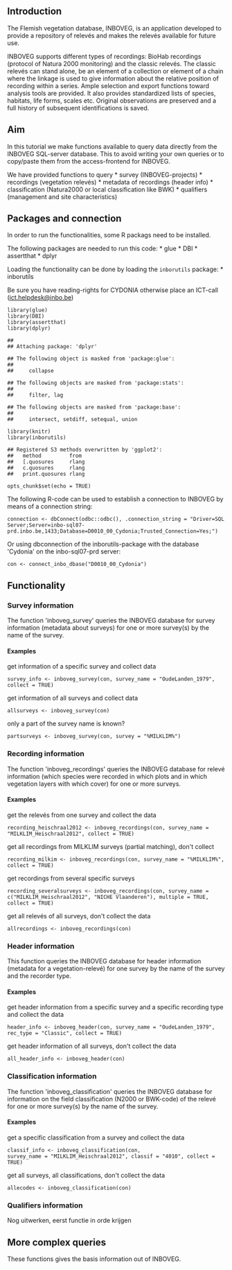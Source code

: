 Introduction
------------

The Flemish vegetation database, INBOVEG, is an application developed to
provide a repository of relevés and makes the relevés available for
future use.

INBOVEG supports different types of recordings: BioHab recordings
(protocol of Natura 2000 monitoring) and the classic relevés. The
classic relevés can stand alone, be an element of a collection or
element of a chain where the linkage is used to give information about
the relative position of recording within a series. Ample selection and
export functions toward analysis tools are provided. It also provides
standardized lists of species, habitats, life forms, scales etc.
Original observations are preserved and a full history of subsequent
identifications is saved.

Aim
---

In this tutorial we make functions available to query data directly from
the INBOVEG SQL-server database. This to avoid writing your own queries
or to copy/paste them from the access-frontend for INBOVEG.

We have provided functions to query \* survey (INBOVEG-projects) \*
recordings (vegetation relevés) \* metadata of recordings (header info)
\* classification (Natura2000 or local classification like BWK) \*
qualifiers (management and site characteristics)

Packages and connection
-----------------------

In order to run the functionalities, some R packags need to be
installed.

The following packages are needed to run this code: \* glue \* DBI \*
assertthat \* dplyr

Loading the functionality can be done by loading the `inborutils`
package: \* inborutils

Be sure you have reading-rights for CYDONIA otherwise place an ICT-call
(<ict.helpdesk@inbo.be>)

    library(glue)
    library(DBI)
    library(assertthat)
    library(dplyr)

    ## 
    ## Attaching package: 'dplyr'

    ## The following object is masked from 'package:glue':
    ## 
    ##     collapse

    ## The following objects are masked from 'package:stats':
    ## 
    ##     filter, lag

    ## The following objects are masked from 'package:base':
    ## 
    ##     intersect, setdiff, setequal, union

    library(knitr)
    library(inborutils)

    ## Registered S3 methods overwritten by 'ggplot2':
    ##   method         from 
    ##   [.quosures     rlang
    ##   c.quosures     rlang
    ##   print.quosures rlang

    opts_chunk$set(echo = TRUE)

The following R-code can be used to establish a connection to INBOVEG by
means of a connection string:

<!--better to use a connection string than dsn. 
dsn requires extra steps and settings in windows odbc manager-->
    connection <- dbConnect(odbc::odbc(), .connection_string = "Driver=SQL Server;Server=inbo-sql07-prd.inbo.be,1433;Database=D0010_00_Cydonia;Trusted_Connection=Yes;")

Or using dbconnection of the inborutils-package with the database
'Cydonia' on the inbo-sql07-prd server:

    con <- connect_inbo_dbase("D0010_00_Cydonia")

Functionality
-------------

### Survey information

The function 'inboveg\_survey' queries the INBOVEG database for survey
information (metadata about surveys) for one or more survey(s) by the
name of the survey.

#### Examples

get information of a specific survey and collect data

    survey_info <- inboveg_survey(con, survey_name = "OudeLanden_1979", collect = TRUE)

get information of all surveys and collect data

    allsurveys <- inboveg_survey(con)

only a part of the survey name is known?

    partsurveys <- inboveg_survey(con, survey = "%MILKLIM%")

### Recording information

The function 'inboveg\_recordings' queries the INBOVEG database for
relevé information (which species were recorded in which plots and in
which vegetation layers with which cover) for one or more surveys.

#### Examples

get the relevés from one survey and collect the data

    recording_heischraal2012 <- inboveg_recordings(con, survey_name = 
    "MILKLIM_Heischraal2012", collect = TRUE)

get all recordings from MILKLIM surveys (partial matching), don't
collect

    recording_milkim <- inboveg_recordings(con, survey_name = "%MILKLIM%",
    collect = TRUE)

get recordings from several specific surveys

    recording_severalsurveys <- inboveg_recordings(con, survey_name =
    c("MILKLIM_Heischraal2012", "NICHE Vlaanderen"), multiple = TRUE,
    collect = TRUE)

get all relevés of all surveys, don't collect the data

    allrecordings <- inboveg_recordings(con)

### Header information

This function queries the INBOVEG database for header information
(metadata for a vegetation-relevé) for one survey by the name of the
survey and the recorder type.

#### Examples

get header information from a specific survey and a specific recording
type and collect the data

    header_info <- inboveg_header(con, survey_name = "OudeLanden_1979",
    rec_type = "Classic", collect = TRUE)

get header information of all surveys, don't collect the data

    all_header_info <- inboveg_header(con)

### Classification information

The function 'inboveg\_classification' queries the INBOVEG database for
information on the field classification (N2000 or BWK-code) of the
relevé for one or more survey(s) by the name of the survey.

#### Examples

get a specific classification from a survey and collect the data

    classif_info <- inboveg_classification(con, 
    survey_name = "MILKLIM_Heischraal2012", classif = "4010", collect = TRUE)

get all surveys, all classifications, don't collect the data

    allecodes <- inboveg_classification(con)

### Qualifiers information

Nog uitwerken, eerst functie in orde krijgen

More complex queries
--------------------

These functions gives the basis information out of INBOVEG.

<!-- ### hieronder de oude versie -->
<!-- # Retrieving data -->
<!-- ## *iv_Survey*: -->
<!-- gives the list of all surveys in InboVeg -->
<!-- - define the name of the survey by survey <- "name" -->
<!-- ```{r} -->
<!-- survey_info <- function(survey, con) { -->
<!--   dbGetQuery(con, glue_sql( -->
<!--     "SELECT -->
<!--     ivS.Id -->
<!--     , ivS.Name -->
<!--     , ivS.Description -->
<!--     , ivS.Owner -->
<!--     , ivS.creator -->
<!--     FROM [dbo].[ivSurvey] ivS -->
<!--     WHERE ivS.Name LIKE {survey}",  -->
<!--     ivS.Name = survey, -->
<!--     .con = con )) -->
<!-- } -->
<!-- ``` -->
<!-- Example -->
<!--   * survey <- "OudeLanden_1979" -->
<!--   * SurveyInfo <- survey_info(survey, con) -->
<!--   * SurveyInfo -->
<!-- The whole list of surveys is given by   -->
<!--   *AllSurveys <- survey_info(survey = "%", .con = con) -->
<!-- Only a part of the survey name is known?  -->
<!--  *PartSurveys <- survey_info(survey = "%MILKLIM%", .con = con) -->
<!-- ## *iv_headerinfo*:  -->
<!-- gives the metadata for a vegetation-relevé (one row per vegetation-relevé identified by 'RecordingGivid') -->
<!-- - specify two parameters for the function: -->
<!--     - RecType = c('Classic', 'Classic-emmer', 'Classic-ketting', 'BioHab', 'ABS') -->
<!--     - SurveyName = to get the list, run the code under "## iv_survey -->
<!-- ```{r} -->
<!-- header_info <- function(SurveyName, RecType, .con) { -->
<!--   dbGetQuery(con, glue_sql( -->
<!--     "SELECT  -->
<!--       ivR.[RecordingGivid] -->
<!--       , ivS.Name -->
<!--       , ivR.UserReference -->
<!--       , ivR.LocationCode -->
<!--       , ivR.Latitude -->
<!--       , ivR.Longitude -->
<!--       , ivR.Area -->
<!--       , ivR.Length -->
<!--       , ivR.Width -->
<!--       , ivR.SurveyId -->
<!--       , ivR.RecTypeID -->
<!--       , coalesce(area, convert( nvarchar(20),ivR.Length * ivR.Width)) as B -->
<!--       FROM [dbo].[ivRecording] ivR -->
<!--       INNER JOIN [dbo].[ivSurvey] ivS on ivS.Id = ivR.SurveyId -->
<!--       INNER JOIN [dbo].[ivRecTypeD] ivRec on ivRec.ID = ivR.RecTypeID  -->
<!--       where ivR.NeedsWork = 0 -->
<!--       AND ivS.Name LIKE {SurveyName} -->
<!--       AND ivREc.Name LIKE {RecType}",  -->
<!--     ivS.Name = SurveyName, -->
<!--     ivRec.Name = RecType, -->
<!--     .con = con)) -->
<!-- } -->
<!-- ``` -->
<!-- Example  -->
<!--   * RecType <- "Classic" -->
<!--   * SurveyName <- "OudeLanden_1979" -->
<!--   * Headerinfo <- header_info(SurveyName, RecType, con) -->
<!--   * Headerinfo <- header_info("OudeLanden_1979", "Classic", con) -->
<!-- ## *iv_Classification_N2000*: -->
<!-- gives the N2000-code, recorderd by the observer of the relevé at the field (with or without field-key) -->
<!-- - specify the name of the survey you want to use. if none, all the classification records in inboveg will be given -->
<!-- - specify the N2000 code to retrieve all relevés indicated as this code -->
<!-- ```{r} -->
<!-- classification_info_N2000 <- function(SurveyName, N2000, .con) { -->
<!--   dbGetQuery(con, glue_sql( -->
<!--     "SELECT  -->
<!--     ivR.RecordingGivid -->
<!--     , ivS.Name as survey -->
<!--     , ivRLClas.Classif -->
<!--     , ivRLRes_Class.ActionGroup -->
<!--     , ivRLRes_Class.ListName -->
<!--     , ftN2k.Description  as Habitattype -->
<!--     , ivRLClas.Cover -->
<!--     , ftC.PctValue -->
<!--     FROM ivRecording ivR -->
<!--     INNER JOIN ivSurvey ivS on ivS.Id = ivR.surveyId -->
<!--     LEFT JOIN [dbo].[ivRLClassification] ivRLClas on ivRLClas.RecordingID = ivR.Id -->
<!--     LEFT JOIN [dbo].[ivRLResources] ivRLRes_Class on ivRLRes_Class.ResourceGIVID = ivRLClas.ClassifResource -->
<!--     LEFT JOIN [syno].[Futon_dbo_ftActionGroupList] ftAGL_Class on ftAGL_Class.ActionGroup = ivRLRes_Class.ActionGroup collate Latin1_General_CI_AI -->
<!--     AND ftAGL_Class.ListName = ivRLRes_Class.ListName collate Latin1_General_CI_AI -->
<!--     LEFT JOIN [syno].[Futon_dbo_ftN2kValues] ftN2K on ftN2K.Code = ivRLClas.Classif collate Latin1_General_CI_AI  -->
<!--     AND ftN2K.ListGIVID = ftAGL_Class.ListGIVID  -->
<!--     LEFT JOIN [dbo].[ivRLResources] ivRLR_C on ivRLR_C.ResourceGIVID = ivRLClas.CoverResource -->
<!--     LEFT JOIN [syno].[Futon_dbo_ftActionGroupList] ftAGL_C on ftAGL_C.ActionGroup = ivRLR_C.ActionGroup collate Latin1_General_CI_AI -->
<!--     AND ftAGL_C.ListName = ivRLR_C.ListName collate Latin1_General_CI_AI -->
<!--     LEFT JOIN [syno].[Futon_dbo_ftCoverValues] ftC on ftC.Code = ivRLClas.Cover collate Latin1_General_CI_AI -->
<!--     AND ftAGL_C.ListGIVID = ftC.ListGIVID  -->
<!--     WHERE ivRLClas.Classif is not NULL  -->
<!--     AND ivS.Name LIKE {SurveyName} -->
<!--     AND ivRLClas.Classif LIKE {N2000}", -->
<!--            ivS.Name = SurveyName, -->
<!--            ivRLClas.Classif = N2000,  -->
<!--            .con = con)) -->
<!-- } -->
<!-- ``` -->
<!-- Example -->
<!--   * SurveyName <- "MILKLIM_Heischraal2012" -->
<!--   * N2000 <- "4010" -->
<!--   * Classifiction <- classification_info_N2000(SurveyName, N2000, con) -->
<!--   * Classifiction2 <- classification_info_N2000("MILKLIM_Heischraal2012", "4010", con)  -->
<!-- ## iv_Classification_BWK -->
<!-- gives the BWK-code, recorderd by the observer of the relevé -->
<!-- - specify the name of the survey you want to use. if none, all the classification records in inboveg will be given -->
<!-- - specify the bwk-code to retrieve all relevés indicated as this code -->
<!-- ```{r} -->
<!-- classification_info_bwk <- function(SurveyName, BWK, .con) { -->
<!--   dbGetQuery(con, glue_sql( -->
<!--     "SELECT  -->
<!--     ivR.RecordingGivid -->
<!--     , ivS.Name as survey -->
<!--     , ivRLClas.Classif -->
<!--     , ivRLRes_Class.ActionGroup -->
<!--     , ivRLRes_Class.ListName -->
<!--     , ftBWK.Description as LocalClassification -->
<!--     , ivRLClas.Cover -->
<!--     , ftC.PctValue -->
<!--     FROM ivRecording ivR -->
<!--     INNER JOIN ivSurvey ivS on ivS.Id = ivR.surveyId -->
<!--     LEFT JOIN [dbo].[ivRLClassification] ivRLClas on ivRLClas.RecordingID = ivR.Id -->
<!--     LEFT JOIN [dbo].[ivRLResources] ivRLRes_Class on ivRLRes_Class.ResourceGIVID = ivRLClas.ClassifResource -->
<!--     LEFT JOIN [syno].[Futon_dbo_ftActionGroupList] ftAGL_Class on ftAGL_Class.ActionGroup = ivRLRes_Class.ActionGroup collate Latin1_General_CI_AI -->
<!--     AND ftAGL_Class.ListName = ivRLRes_Class.ListName collate Latin1_General_CI_AI -->
<!--     LEFT JOIN [syno].[Futon_dbo_ftBWKValues] ftBWK on ftBWK.Code = ivRLClas.Classif collate Latin1_General_CI_AI  -->
<!--     AND ftBWK.ListGIVID = ftAGL_Class.ListGIVID  -->
<!--     LEFT JOIN [dbo].[ivRLResources] ivRLR_C on ivRLR_C.ResourceGIVID = ivRLClas.CoverResource -->
<!--     LEFT JOIN [syno].[Futon_dbo_ftActionGroupList] ftAGL_C on ftAGL_C.ActionGroup = ivRLR_C.ActionGroup collate Latin1_General_CI_AI -->
<!--     AND ftAGL_C.ListName = ivRLR_C.ListName collate Latin1_General_CI_AI -->
<!--     LEFT JOIN [syno].[Futon_dbo_ftCoverValues] ftC on ftC.Code = ivRLClas.Cover collate Latin1_General_CI_AI -->
<!--     AND ftAGL_C.ListGIVID = ftC.ListGIVID  -->
<!--     WHERE ivRLClas.Classif is not NULL  -->
<!--     AND ivS.Name LIKE {SurveyName} -->
<!--     AND ivRLClas.Classif LIKE {BWK}", -->
<!--            ivS.Name = SurveyName, -->
<!--            ivRLClas.Classif = BWK,  -->
<!--            .con = con)) -->
<!-- } -->
<!-- ``` -->
<!-- Example  -->
<!--   * SurveyName <- "CultuurgraslandTypologie" -->
<!--   * BWK <- "h" -->
<!--   * Classifiction <- classification_info_bwk(SurveyName, BWK, con) -->
<!--   * Classifiction2 <- classification_info_bwk("CultuurgraslandTypologie", "h", con)  -->
<!-- ## iv_classification -->
<!-- gives the N2000-code or BWK-code, recorderd by the observer of the relevé at the field (with or without field-key) -->
<!-- - specify the name of the survey you want to use. if none, all the classification records in inboveg will be given -->
<!-- - specify the N2000 or BWK code to retrieve all relevés indicated as this code -->
<!-- ```{r} -->
<!-- classification_info_alles <- function(SurveyName, Classif, .con) { -->
<!--   dbGetQuery(con, glue_sql( -->
<!--     "Select ivR.RecordingGivid -->
<!--     , ivS.Name -->
<!--     , ivRLClas.Classif -->
<!--     , ivRLRes_Class.ActionGroup -->
<!--     , ivRLRes_Class.ListName -->
<!--     , ftBWK.Description as LocalClassification -->
<!--     , ftN2k.Description  as Habitattype -->
<!--     , ivRLClas.Cover -->
<!--     , ftC.PctValue -->
<!--     FROM ivRecording ivR -->
<!--     INNER JOIN ivSurvey ivS on ivS.Id = ivR.surveyId -->
<!--     LEFT JOIN [dbo].[ivRLClassification] ivRLClas on ivRLClas.RecordingID = ivR.Id -->
<!--     LEFT JOIN [dbo].[ivRLResources] ivRLRes_Class on ivRLRes_Class.ResourceGIVID = ivRLClas.ClassifResource -->
<!--     LEFT JOIN [syno].[Futon_dbo_ftActionGroupList] ftAGL_Class on ftAGL_Class.ActionGroup = ivRLRes_Class.ActionGroup collate Latin1_General_CI_AI -->
<!--     AND ftAGL_Class.ListName = ivRLRes_Class.ListName collate Latin1_General_CI_AI -->
<!--     LEFT JOIN [syno].[Futon_dbo_ftBWKValues] ftBWK on ftBWK.Code = ivRLClas.Classif collate Latin1_General_CI_AI  -->
<!--     AND ftBWK.ListGIVID = ftAGL_Class.ListGIVID  -->
<!--     LEFT JOIN [syno].[Futon_dbo_ftN2kValues] ftN2K on ftN2K.Code = ivRLClas.Classif collate Latin1_General_CI_AI  -->
<!--     AND ftN2K.ListGIVID = ftAGL_Class.ListGIVID  -->
<!--     LEFT JOIN [dbo].[ivRLResources] ivRLR_C on ivRLR_C.ResourceGIVID = ivRLClas.CoverResource -->
<!--     LEFT JOIN [syno].[Futon_dbo_ftActionGroupList] ftAGL_C on ftAGL_C.ActionGroup = ivRLR_C.ActionGroup collate Latin1_General_CI_AI -->
<!--     AND ftAGL_C.ListName = ivRLR_C.ListName collate Latin1_General_CI_AI -->
<!--     LEFT JOIN [syno].[Futon_dbo_ftCoverValues] ftC on ftC.Code = ivRLClas.Cover collate Latin1_General_CI_AI -->
<!--     AND ftAGL_C.ListGIVID = ftC.ListGIVID  -->
<!--     WHERE ivRLClas.Classif is not NULL ", -->
<!--     ivS.Name = SurveyName, -->
<!--     ivRLClas.Classif = Classif, -->
<!--     .con = con)) -->
<!-- } -->
<!-- ``` -->
<!-- Example  -->
<!--     *SurveyName <- "MILKLIM_Heischraal2012" -->
<!--     *Classif <- "4010"  -->
<!--     *Classif_info <- classification_info_alles(SurveyName, Classif, con) -->
<!--     *Classif_info2 <- classification_info_alles("MILKLIM_Heischraal2012", "4010", con) -->
<!--     *Allecodes <- classification_info_alles(SurveyName = "%", Classif = "%", .con = con) -->
<!-- ## iv_Relevés -->
<!-- gives the relevés (plant list with coverage) of one Survey -->
<!--  - specify the name of the survey you want to use. if none, all the records in inboveg will be given (to avoid!) -->
<!-- ```{r} -->
<!-- relevé_info_surveyname <- function(SurveyName, .con) { -->
<!--   dbGetQuery(con, glue_sql( -->
<!--           "SELECT ivS.Name -->
<!--                   , ivR.[RecordingGivid] -->
<!--                   , ivRL_Layer.LayerCode -->
<!--                   , ivRL_Layer.CoverCode -->
<!--                   , ivRL_Iden.TaxonFullText as OrignalName -->
<!--                   , Synoniem.ScientificName -->
<!--                   , ivRL_Iden.PhenologyCode -->
<!--                   , ivRL_Taxon.CoverageCode -->
<!--                   , ftCover.PctValue -->
<!--                   , ftAGL.Description as RecordingScale -->
<!--           FROM  dbo.ivSurvey ivS -->
<!--           INNER JOIN [dbo].[ivRecording] ivR  ON ivR.SurveyId = ivS.Id -->
<!--       -- Deel met soortenlijst en synoniem -->
<!--           INNER JOIN [dbo].[ivRLLayer] ivRL_Layer on ivRL_Layer.RecordingID = ivR.Id -->
<!--           INNER JOIN [dbo].[ivRLTaxonOccurrence] ivRL_Taxon on ivRL_Taxon.LayerID = ivRL_Layer.ID -->
<!--           INNER JOIN [dbo].[ivRLIdentification] ivRL_Iden on ivRL_Iden.OccurrenceID = ivRL_Taxon.ID -->
<!--           LEFT JOIN (SELECT ftTaxon.TaxonName AS TaxonFullText -->
<!--                           , COALESCE([GetSyn].TaxonName, ftTaxon.TaxonName) AS ScientificName -->
<!--                           , COALESCE([GetSyn].TaxonGIVID, ftTaxon.TaxonGIVID) AS TAXON_LIST_ITEM_KEY -->
<!--                           , COALESCE([GetSyn].TaxonQuickCode, ftTaxon.TaxonQuickCode) AS QuickCode -->
<!--                       FROM [syno].[Futon_dbo_ftTaxon] ftTaxon -->
<!--                       INNER JOIN [syno].[Futon_dbo_ftTaxonListItem] ftTLI ON ftTLI.TaxonGIVID = ftTaxon.TaxonGIVID  -->
<!--                       LEFT JOIN (SELECT ftTaxonLI.TaxonListItemGIVID -->
<!--                                       , ftTaxon.TaxonGIVID -->
<!--                                       , ftTaxon.TaxonName -->
<!--                                       , ftTaxon.TaxonQuickCode -->
<!--                                       , ftAGL.ListName -->
<!--                                       , ftTaxonLI.PreferedListItemGIVID -->
<!--                                 FROM [syno].[Futon_dbo_ftActionGroupList] ftAGL  -->
<!--                                 INNER JOIN [syno].[Futon_dbo_ftTaxonListItem] ftTaxonLI ON ftTaxonLI.TaxonListGIVID = ftAGL.ListGIVID  -->
<!--                                 LEFT JOIN [syno].[Futon_dbo_ftTaxon] ftTaxon ON ftTaxon.TaxonGIVID = ftTaxonLI.TaxonGIVID  -->
<!--                                 WHERE 1=1 -->
<!--                                 AND ftAGL.ListName = 'INBO-2011 Sci'    -->
<!--                               ) GetSyn ON GetSyn.TaxonListItemGIVID = ftTLI.PreferedListItemGIVID -->
<!--                          WHERE ftTLI.TaxonListGIVID = 'TL2011092815101010' -->
<!--                     ) Synoniem on ivRL_Iden.TaxonFullText = Synoniem.TaxonFullText collate Latin1_General_CI_AI -->
<!--       -- Hier begint deel met bedekking -->
<!--           LEFT JOIN [dbo].[ivRLResources] ivRL_Res on ivRL_Res.ResourceGIVID = ivRL_Taxon.CoverageResource -->
<!--           LEFT JOIN [syno].[Futon_dbo_ftActionGroupList] ftAGL on ftAGL.ActionGroup = ivRL_Res.ActionGroup collate Latin1_General_CI_AI -->
<!--           AND ftAGL.ListName = ivRL_Res.ListName collate Latin1_General_CI_AI -->
<!--           LEFT JOIN [syno].[Futon_dbo_ftCoverValues] ftCover on ftCover.ListGIVID = ftAGL.ListGIVID -->
<!--           AND ivRL_Taxon.CoverageCode = ftCover.Code collate Latin1_General_CI_AI -->
<!--           --WHERE ivR.NeedsWork = 0 -->
<!--           AND ivRL_Iden.Preferred = 1 -->
<!--           -- AND ivR.RecordingGivid = 'IV2014070310423184' --(dees bevat Betula pubescens Ehrh., in inboveg is prefered Betula alba L. -->
<!--           AND ivS.Name LIKE {SurveyName}", -->
<!--                 ivS.Name = Name, -->
<!--                 .con = con)) -->
<!-- } -->
<!-- ``` -->
<!-- # Example  -->
<!-- SurveyName <- "OudeLanden_1979" -->
<!-- OudeLanden <- relevé_info_surveyname(SurveyName, con) -->
<!-- OudeLanden2 <- relevé_info_surveyname("OudeLanden_1979", con) -->
<!-- # Connection -->
<!-- To close the connection: -->
<!-- ```{r} -->
<!-- dbDisconnect(con) -->
<!-- rm(con) -->
<!-- ``` -->

